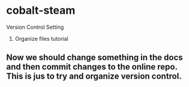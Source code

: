 # cobalt-steam
Version Control Setting
1. Organize files tutorial

## Now we should change something in the docs and then commit changes to the online repo. This is jus to try and organize version control. 